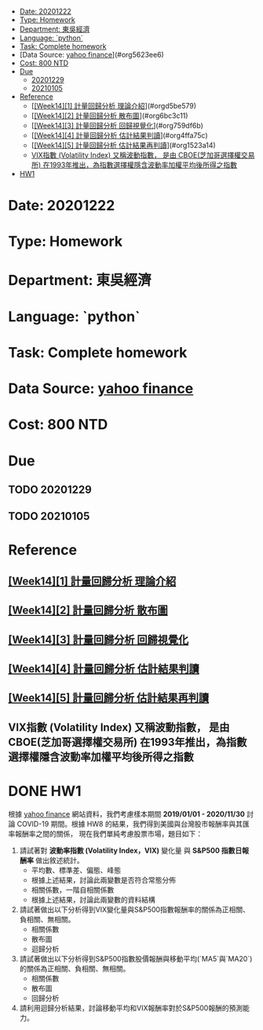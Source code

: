 - [Date: 20201222](#orgb260106)
- [Type: Homework](#orgbf41435)
- [Department: 東吳經濟](#orgd37f663)
- [Language: \`python\`](#org28a24ea)
- [Task: Complete homework](#orgd4d8574)
- [Data Source:  [yahoo finance](https://finance.yahoo.com)](#org5623ee6)
- [Cost: 800 NTD](#orgf814304)
- [Due](#orgb2a9478)
  - [20201229](#org04a0f7b)
  - [20210105](#orgdf2f702)
- [Reference](#orgacb0caf)
  - [[[Week14][1] 計量回歸分析 理論介紹](https://youtube.com/watch?v=RIMZ88AZ71U)](#orgd5be579)
  - [[[Week14][2] 計量回歸分析 散布圖](https://youtube.com/watch?v=DvZCWhjjNH4)](#org6bc3c11)
  - [[[Week14][3] 計量回歸分析 回歸視覺化](https://youtube.com/watch?v=Twya4tff_jE)](#org759df6b)
  - [[[Week14][4] 計量回歸分析 估計結果判讀](https://youtube.com/watch?v=pojC36DrzcU)](#org4ffa75c)
  - [[[Week14][5] 計量回歸分析 估計結果再判讀](https://youtube.com/watch?v=dEEM-adfeG0)](#org1523a14)
  - [VIX指數 (Volatility Index) 又稱波動指數， 是由 CBOE(芝加哥選擇權交易所) 在1993年推出，為指數選擇權隱含波動率加權平均後所得之指數](#orgeceba24)
- [HW1](#org72e4212)



<a id="orgb260106"></a>

# Date: 20201222


<a id="orgbf41435"></a>

# Type: Homework


<a id="orgd37f663"></a>

# Department: 東吳經濟


<a id="org28a24ea"></a>

# Language: \`python\`


<a id="orgd4d8574"></a>

# Task: Complete homework


<a id="org5623ee6"></a>

# Data Source:  [yahoo finance](https://finance.yahoo.com)


<a id="orgf814304"></a>

# Cost: 800 NTD


<a id="orgb2a9478"></a>

# Due


<a id="org04a0f7b"></a>

## TODO 20201229


<a id="orgdf2f702"></a>

## TODO 20210105


<a id="orgacb0caf"></a>

# Reference


<a id="orgd5be579"></a>

## [[Week14][1] 計量回歸分析 理論介紹](https://youtube.com/watch?v=RIMZ88AZ71U)


<a id="org6bc3c11"></a>

## [[Week14][2] 計量回歸分析 散布圖](https://youtube.com/watch?v=DvZCWhjjNH4)


<a id="org759df6b"></a>

## [[Week14][3] 計量回歸分析 回歸視覺化](https://youtube.com/watch?v=Twya4tff_jE)


<a id="org4ffa75c"></a>

## [[Week14][4] 計量回歸分析 估計結果判讀](https://youtube.com/watch?v=pojC36DrzcU)


<a id="org1523a14"></a>

## [[Week14][5] 計量回歸分析 估計結果再判讀](https://youtube.com/watch?v=dEEM-adfeG0)


<a id="orgeceba24"></a>

## VIX指數 (Volatility Index) 又稱波動指數， 是由 CBOE(芝加哥選擇權交易所) 在1993年推出，為指數選擇權隱含波動率加權平均後所得之指數


<a id="org72e4212"></a>

# DONE HW1

根據 [yahoo finance](https://finance.yahoo.com) 網站資料，我們考慮樣本期間 ****2019/01/01 - 2020/11/30**** 討論 COVID-19 期間。根據 HW8 的結果，我們得到美國與台灣股市報酬率與其匯率報酬率之間的關係， 現在我們單純考慮股票市場，題目如下：

1.  請試著對 ****波動率指數 (Volatility Index，VIX)**** 變化量 與 ****S&P500 指數日報酬率**** 做出敘述統計。
    -   平均數、標準差、偏態、峰態
    -   根據上述結果，討論此兩變數是否符合常態分佈
    -   相關係數，一階自相關係數
    -   根據上述結果，討論此兩變數的資料結構
2.  請試著做出以下分析得到VIX變化量與S&P500指數報酬率的關係為正相關、負相關、無相關。
    -   相關係數
    -   散布圖
    -   迴歸分析
3.  請試著做出以下分析得到S&P500指數股價報酬與移動平均(\`MA5\`與\`MA20\`)的關係為正相關、負相關、無相關。
    -   相關係數
    -   散布圖
    -   回歸分析
4.  請利用迴歸分析結果，討論移動平均和VIX報酬率對於S&P500報酬的預測能力。
